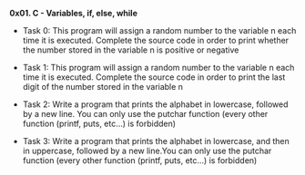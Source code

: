 **0x01. C - Variables, if, else, while**

* Task 0: 
This program will assign a random number to the variable n each time it is executed. Complete the source code in order to print whether the number stored in the variable n is positive or negative

* Task 1:
This program will assign a random number to the variable n each time it is executed. Complete the source code in order to print the last digit of the number stored in the variable n

* Task 2:
Write a program that prints the alphabet in lowercase, followed by a new line.
You can only use the putchar function (every other function (printf, puts, etc…) is forbidden)

* Task 3:
Write a program that prints the alphabet in lowercase, and then in uppercase, followed by a new line.You can only use the putchar function (every other function (printf, puts, etc…) is forbidden)

